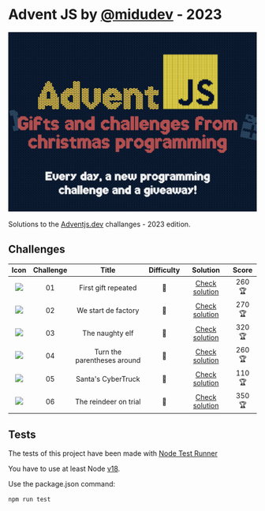 # Advent JS by [@midudev](https://github.com/midudev) - 2023

![Advent JS Logo](./adventjs-picture.png)

Solutions to the [Adventjs.dev](https://adventjs.dev) challanges - 2023 edition.

## Challenges

| Icon | Challenge | Title  | Difficulty  | Solution | Score |
| :-------: | :-------: | :----: | :---------: | :------: | :------: |
|    <img src="https://adventjs.dev/challenges-2023/1.png" width="50px" style="object-fit: contain;" />     |    01     | First gift repeated |    💚    | [Check solution](./challenge-01/README.md) | 260 🏆 |
|    <img src="https://adventjs.dev/challenges-2023/2.png" width="50px" style="object-fit: contain;" />     |    02     | We start de factory |    💚    | [Check solution](./challenge-02/README.md) | 270 🏆 |
|    <img src="https://adventjs.dev/challenges-2023/3.png" width="50px" style="object-fit: contain;" />     |    03     | The naughty elf |    💚    | [Check solution](./challenge-03/README.md) | 320 🏆 |
|    <img src="https://adventjs.dev/challenges-2023/4.png" width="50px" style="object-fit: contain;" />     |    04     | Turn the parentheses around |   🧡    | [Check solution](./challenge-04/README.md) | 260 🏆 |
|    <img src="https://adventjs.dev/challenges-2023/5.png" width="50px" style="object-fit: contain;" />     |    05     | Santa's CyberTruck |   🧡    | [Check solution](./challenge-05/README.md) | 110 🏆 |
|    <img src="https://adventjs.dev/challenges-2023/6.png" width="50px" style="object-fit: contain;" />     |    06     | The reindeer on trial |   🧡    | [Check solution](./challenge-05/README.md) | 350 🏆 |

## Tests
The tests of this project have been made with [Node Test Runner](https://nodejs.org/dist/latest-v20.x/docs/api/test.html)

You have to use at least Node [v18](https://nodejs.org/docs/latest-v18.x/api/test.html).

Use the package.json command:
```sh
npm run test
```


